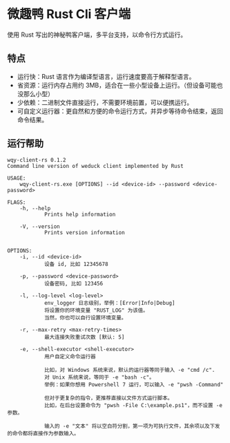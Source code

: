 # 微趣鸭 Rust Cli 客户端

使用 Rust 写出的神秘鸭客户端，多平台支持，以命令行方式运行。

## 特点

 - 运行快：Rust 语言作为编译型语言，运行速度要高于解释型语言。
 - 省资源：运行内存占用约 3MB，适合在一些小型设备上运行。（但设备可能也没那么小型）
 - 少依赖：二进制文件直接运行，不需要环境前置，可以便携运行。
 - 可自定义运行器：更自然和方便的命令运行方式，并异步等待命令结束，返回命令结果。

## 运行帮助

```
wqy-client-rs 0.1.2
Command line version of weduck client implemented by Rust

USAGE:
    wqy-client-rs.exe [OPTIONS] --id <device-id> --password <device-password>

FLAGS:
    -h, --help
            Prints help information

    -V, --version
            Prints version information


OPTIONS:
    -i, --id <device-id>
            设备 id, 比如 12345678

    -p, --password <device-password>
            设备密码, 比如 123456

    -l, --log-level <log-level>
            env_logger 日志级别，举例：[Error|Info|Debug]
            将设置你的环境变量 "RUST_LOG" 为该值。
            当然，你也可以自行设置环境变量。
            
    -r, --max-retry <max-retry-times>
            最大连接失败重试次数 [默认: 5]

    -e, --shell-executor <shell-executor>
            用户自定义命令运行器

            比如，对 Windows 系统来说，默认的运行器等同于输入 -e "cmd /c".
            对 Unix 系统来说，等同于 -e "bash -c"。
            举例：如果你想用 Powershell 7 运行，可以输入 -e "pwsh -Command"

            但对于更复杂的指令，更推荐直接以文件方式运行脚本。
            比如，在后台设置命令为 "pwsh -File C:\example.ps1"，而不设置 -e 参数。
            
            输入的 -e "文本" 将以空白符分割，第一项为可执行文件，其余项以及下发的命令都将直接作为参数输入。

```

